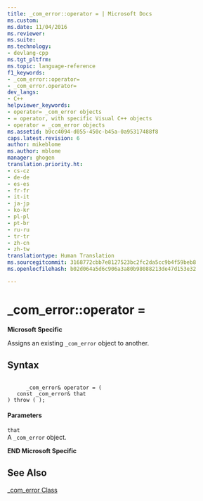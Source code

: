 ```yaml
---
title: _com_error::operator = | Microsoft Docs
ms.custom: 
ms.date: 11/04/2016
ms.reviewer: 
ms.suite: 
ms.technology:
- devlang-cpp
ms.tgt_pltfrm: 
ms.topic: language-reference
f1_keywords:
- _com_error::operator=
- _com_error.operator=
dev_langs:
- C++
helpviewer_keywords:
- operator= _com_error objects
- = operator, with specific Visual C++ objects
- operator = _com_error objects
ms.assetid: b9cc4094-d055-450c-b45a-0a95317488f8
caps.latest.revision: 6
author: mikeblome
ms.author: mblome
manager: ghogen
translation.priority.ht:
- cs-cz
- de-de
- es-es
- fr-fr
- it-it
- ja-jp
- ko-kr
- pl-pl
- pt-br
- ru-ru
- tr-tr
- zh-cn
- zh-tw
translationtype: Human Translation
ms.sourcegitcommit: 3168772cbb7e8127523bc2fc2da5cc9b4f59beb8
ms.openlocfilehash: b02d064a5d6c906a3a80b98088213de47d153e32

---
```

# _com_error::operator =
**Microsoft Specific**  
  
 Assigns an existing `_com_error` object to another.  
  
## Syntax  
  
```  
  
      _com_error& operator = (  
   const _com_error& that   
) throw ( );  
```  
  
#### Parameters  
 `that`  
 A `_com_error` object.  
  
 **END Microsoft Specific**  
  
## See Also  
 [_com_error Class](../cpp/com-error-class.md)


<!--HONumber=Jan17_HO2-->


